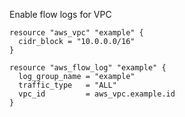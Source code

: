 
Enable flow logs for VPC

```hcl
resource "aws_vpc" "example" {
  cidr_block = "10.0.0.0/16"
}

resource "aws_flow_log" "example" {
  log_group_name = "example"
  traffic_type   = "ALL"
  vpc_id         = aws_vpc.example.id
}
```


